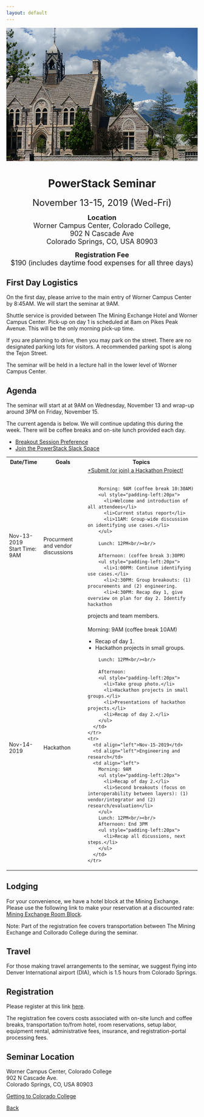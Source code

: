 ```yaml
---
layout: default
---
```

<p align="center">
    <img src="images/colorado_college.jpg" height="350px">
</p>

<h1 align="center">PowerStack Seminar</h1>

<p align="center"><font size="+2">November 13-15, 2019 (Wed-Fri)</font></p>
<p align="center"><font size="+1"><b>Location</b><br/>Worner Campus Center, Colorado College,<br/>902 N Cascade Ave<br/>Colorado Springs, CO, USA 80903</font></p>
<p align="center"><font size="+1"><b>Registration Fee</b><br/>$190 (includes daytime food expenses for all three days)</font></p>

## First Day Logistics
On the first day, please arrive to the main entry of Worner Campus Center by 8:45AM. We will start the seminar at 9AM.

Shuttle service is provided between The Mining Exchange Hotel and Worner Campus Center. Pick-up on day 1 is scheduled at 8am on Pikes Peak Avenue. This will be the only morning pick-up time.

If you are planning to drive, then you may park on the street. There are no
designated parking lots for visitors. A recommended parking spot is along the
Tejon Street.

The seminar will be held in a lecture hall in the lower level of Worner Campus Center.

## Agenda
The seminar will start at at 9AM on Wednesday, November 13 and wrap-up around
3PM on Friday, November 15.

The current agenda is below. We will continue updating this during the week.
There will be coffee breaks and on-site lunch provided each day.

* <a href="https://docs.google.com/forms/d/e/1FAIpQLSd0HJrPFbrMMwEpJdIfx4LpHAEpsCy29fLb9L1zgLkio9riYA/viewform">Breakout Session Preference</a>
* <a href="https://powerstack.slack.com/signup">Join the PowerStack Slack Space</a>

<table>
  <tbody>
    <tr>
      <th>Date/Time</th>
      <th>Goals</th>
      <th>Topics</th>
    </tr>
    <tr>
      <td align="left">Nov-13-2019<br>Start Time: 9AM</td>
      <td align="left">Procurment and vendor discussions</td>
      <td align="left">
        <a href="https://docs.google.com/spreadsheets/d/1WGK1nAUDhYHLszKJnJPB9pi3MhvcNoBKsjx9I51RYAI/edit#gid=0">*Submit
(or join) a Hackathon Project!</a><br/><br/>

        Morning: 9AM (coffee break 10:30AM)
        <ul style="padding-left:20px">
          <li>Welcome and introduction of all attendees</li>
          <li>Current status report</li>
          <li>11AM: Group-wide discussion on identifying use cases.</li>
        </ul>

        Lunch: 12PM<br/><br/>

        Afternoon: (coffee break 3:30PM)
        <ul style="padding-left:20px">
          <li>1:00PM: Continue identifying use cases.</li>
          <li>2:30PM: Group breakouts: (1) procurements and (2) engineering.
          <li>4:30PM: Recap day 1, give overview on plan for day 2. Identify hackathon
projects and team members.</li>
        </ul>
      </td>
    </tr>
    <tr>
      <td align="left">Nov-14-2019</td>
      <td align="left">Hackathon</td>
      <td align="left">
        Morning: 9AM (coffee break 10AM)
        <ul style="padding-left:20px">
          <li>Recap of day 1.</li>
          <li>Hackathon projects in small groups.</li>
        </ul>

        Lunch: 12PM<br/><br/>

        Afternoon:
        <ul style="padding-left:20px">
          <li>Take group photo.</li>
          <li>Hackathon projects in small groups.</li>
          <li>Presentations of hackathon projects.</li>
          <li>Recap of day 2.</li>
        </ul>
      </td>
    </tr>
    <tr>
      <td align="left">Nov-15-2019</td>
      <td align="left">Engineering and research</td>
      <td align="left">
        Morning: 9AM
        <ul style="padding-left:20px">
          <li>Recap of day 2.</li>
          <li>Second breakouts (focus on interoperability between layers): (1) vendor/integrator and (2) research/evaluation</li>
        </ul>
        Lunch: 12PM<br/><br/>
        Afternoon: End 3PM
        <ul style="padding-left:20px">
          <li>Recap all dicussions, next steps.</li>
        </ul>
      </td>
    </tr>
  </tbody>
</table>

## Lodging
For your convenience, we have a hotel block at the Mining Exchange. Please use
the following link to make your reservation at a discounted rate: <a
href="https://www.wyndhamhotels.com/wyndham-grand/colorado-springs-colorado/the-mining-exchange-a-wyndham-grand-hotel/rooms-rates?brand_id=GR&checkInDate=11/12/2019&checkOutDate=11/15/2019&useWRPoints=false&children=0&groupCode=11136796CO&adults=1&rooms=1&radius=25&latitude=38.8338816&longitude=-104.8213634&sessionId=1568128670">Mining
Exchange Room Block</a>.

Note: Part of the registration fee covers transportation between The Mining
Exchange and Collorado College during the seminar.

## Travel
For those making travel arrangements to the seminar, we suggest flying into
Denver International airport (DIA), which is 1.5 hours from Colorado Springs.

## Registration
Please register at this link <a
href="https://coloradocollege.ungerboeck.com/prod/emc00/register.aspx?OrgCode=10&EvtID=37989&AppCode=REG&CC=119091703651">here</a>.

The registration fee covers costs associated with on-site lunch and coffee
breaks, transportation to/from hotel, room reservations, setup labor, equipment
rental, administrative fees, insurance, and registration-portal processing
fees.

## Seminar Location
Worner Campus Center, Colorado College<br/>
902 N Cascade Ave.<br/>
Colorado Springs, CO, USA 80903

<a href="https://www.coloradocollege.edu/basics/campus/directions/">Getting to
Colorado College</a>

[Back](./)
